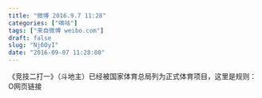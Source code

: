 ```yaml
---
title: "微博 2016.9.7 11:28"
categories: ["嘀咕"]
tags: ["来自微博 weibo.com"]
draft: false
slug: "Nj6OyI"
date: "2016-09-07 11:28:00"
---
```


<p>《竞技二打一》（斗地主）已经被国家体育总局列为正式体育项目，这里是规则：O网页链接 ​​​​</p>
